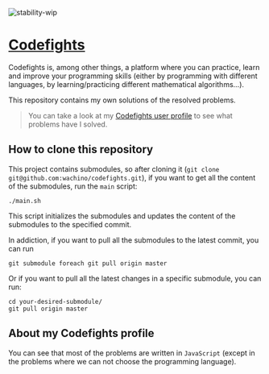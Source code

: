 ![stability-wip](https://img.shields.io/badge/stability-work_in_progress-lightgrey.svg)

# [Codefights](https://codefights.com/profile/wachino)
Codefights is, among other things, a platform where you can practice, learn and improve your programming skills (either by programming with different languages, by learning/practicing different mathematical algorithms...).

This repository contains my own solutions of the resolved problems.

> You can take a look at my [Codefights user profile](https://codefights.com/profile/wachino) to see what problems have I solved.

## How to clone this repository

This project contains submodules, so after cloning it (`git clone git@github.com:wachino/codefights.git`), if you want to get all the content of the submodules, run the `main` script:

```
./main.sh
```

This script initializes the submodules and updates the content of the submodules to the specified commit.

In addiction, if you want to pull all the submodules to the latest commit, you can run
```
git submodule foreach git pull origin master
```

Or if you want to pull all the latest changes in a specific submodule, you can run:
```
cd your-desired-submodule/
git pull origin master
```

## About my Codefights profile
You can see that most of the problems are written in `JavaScript` (except in the problems where we can not choose the programming language).
